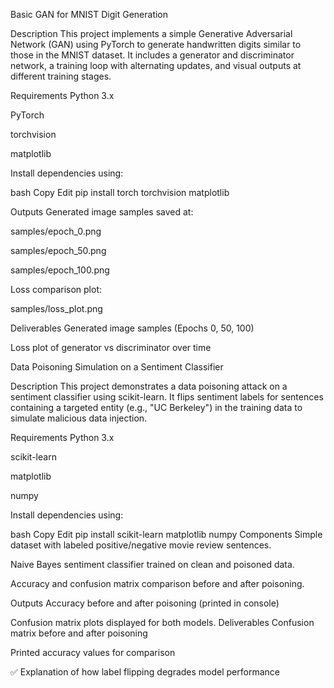 

Basic GAN for MNIST Digit Generation

 Description
This project implements a simple Generative Adversarial Network (GAN) using PyTorch to generate handwritten digits similar to those in the MNIST dataset. It includes a generator and discriminator network, a training loop with alternating updates, and visual outputs at different training stages.

 Requirements
Python 3.x

PyTorch

torchvision

matplotlib

Install dependencies using:

bash
Copy
Edit
pip install torch torchvision matplotlib

 Outputs
Generated image samples saved at:

samples/epoch_0.png

samples/epoch_50.png

samples/epoch_100.png

Loss comparison plot:

samples/loss_plot.png


 Deliverables
 Generated image samples (Epochs 0, 50, 100)

Loss plot of generator vs discriminator over time

 
Data Poisoning Simulation on a Sentiment Classifier

 Description
This project demonstrates a data poisoning attack on a sentiment classifier using scikit-learn. It flips sentiment labels for sentences containing a targeted entity (e.g., "UC Berkeley") in the training data to simulate malicious data injection.

 Requirements
Python 3.x

scikit-learn

matplotlib

numpy

Install dependencies using:

bash
Copy
Edit
pip install scikit-learn matplotlib numpy
 Components
Simple dataset with labeled positive/negative movie review sentences.

Naive Bayes sentiment classifier trained on clean and poisoned data.

Accuracy and confusion matrix comparison before and after poisoning.

 Outputs
Accuracy before and after poisoning (printed in console)

Confusion matrix plots displayed for both models.
 Deliverables
 Confusion matrix before and after poisoning

 Printed accuracy values for comparison

✅ Explanation of how label flipping degrades model performance

